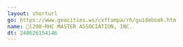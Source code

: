```yaml
---
layout: shorturl
go: https://www.geocities.ws/cxftampa/rh/guidebook.htm
name: [200~RHC MASTER ASSOCIATION, INC.
dt: 240626154146
---
```

